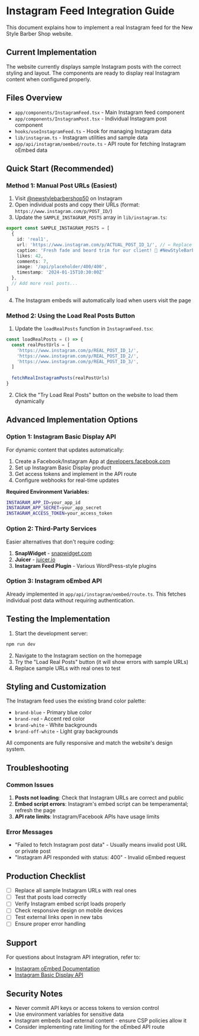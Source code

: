 # Instagram Feed Integration Guide

This document explains how to implement a real Instagram feed for the New Style Barber Shop website.

## Current Implementation

The website currently displays sample Instagram posts with the correct styling and layout. The components are ready to display real Instagram content when configured properly.

## Files Overview

- `app/components/InstagramFeed.tsx` - Main Instagram feed component
- `app/components/InstagramPost.tsx` - Individual Instagram post component
- `hooks/useInstagramFeed.ts` - Hook for managing Instagram data
- `lib/instagram.ts` - Instagram utilities and sample data
- `app/api/instagram/oembed/route.ts` - API route for fetching Instagram oEmbed data

## Quick Start (Recommended)

### Method 1: Manual Post URLs (Easiest)

1. Visit [@newstylebarbershop50](https://www.instagram.com/newstylebarbershop50/) on Instagram
2. Open individual posts and copy their URLs (format: `https://www.instagram.com/p/POST_ID/`)
3. Update the `SAMPLE_INSTAGRAM_POSTS` array in `lib/instagram.ts`:

```typescript
export const SAMPLE_INSTAGRAM_POSTS = [
  {
    id: 'real1',
    url: 'https://www.instagram.com/p/ACTUAL_POST_ID_1/', // ← Replace with real URL
    caption: 'Fresh fade and beard trim for our client! 💈 #NewStyleBarber',
    likes: 42,
    comments: 7,
    image: '/api/placeholder/400/400',
    timestamp: '2024-01-15T10:30:00Z'
  },
  // Add more real posts...
]
```

4. The Instagram embeds will automatically load when users visit the page

### Method 2: Using the Load Real Posts Button

1. Update the `loadRealPosts` function in `InstagramFeed.tsx`:

```typescript
const loadRealPosts = () => {
  const realPostUrls = [
    'https://www.instagram.com/p/REAL_POST_ID_1/',
    'https://www.instagram.com/p/REAL_POST_ID_2/',
    'https://www.instagram.com/p/REAL_POST_ID_3/',
  ]
  
  fetchRealInstagramPosts(realPostUrls)
}
```

2. Click the "Try Load Real Posts" button on the website to load them dynamically

## Advanced Implementation Options

### Option 1: Instagram Basic Display API

For dynamic content that updates automatically:

1. Create a Facebook/Instagram App at [developers.facebook.com](https://developers.facebook.com/apps/)
2. Set up Instagram Basic Display product
3. Get access tokens and implement in the API route
4. Configure webhooks for real-time updates

**Required Environment Variables:**
```bash
INSTAGRAM_APP_ID=your_app_id
INSTAGRAM_APP_SECRET=your_app_secret
INSTAGRAM_ACCESS_TOKEN=your_access_token
```

### Option 2: Third-Party Services

Easier alternatives that don't require coding:

1. **SnapWidget** - [snapwidget.com](https://snapwidget.com)
2. **Juicer** - [juicer.io](https://juicer.io)
3. **Instagram Feed Plugin** - Various WordPress-style plugins

### Option 3: Instagram oEmbed API

Already implemented in `app/api/instagram/oembed/route.ts`. This fetches individual post data without requiring authentication.

## Testing the Implementation

1. Start the development server:
```bash
npm run dev
```

2. Navigate to the Instagram section on the homepage
3. Try the "Load Real Posts" button (it will show errors with sample URLs)
4. Replace sample URLs with real ones to test

## Styling and Customization

The Instagram feed uses the existing brand color palette:
- `brand-blue` - Primary blue color
- `brand-red` - Accent red color  
- `brand-white` - White backgrounds
- `brand-off-white` - Light gray backgrounds

All components are fully responsive and match the website's design system.

## Troubleshooting

### Common Issues

1. **Posts not loading**: Check that Instagram URLs are correct and public
2. **Embed script errors**: Instagram's embed script can be temperamental; refresh the page
3. **API rate limits**: Instagram/Facebook APIs have usage limits

### Error Messages

- "Failed to fetch Instagram post data" - Usually means invalid post URL or private post
- "Instagram API responded with status: 400" - Invalid oEmbed request

## Production Checklist

- [ ] Replace all sample Instagram URLs with real ones
- [ ] Test that posts load correctly
- [ ] Verify Instagram embed script loads properly
- [ ] Check responsive design on mobile devices
- [ ] Test external links open in new tabs
- [ ] Ensure proper error handling

## Support

For questions about Instagram API integration, refer to:
- [Instagram oEmbed Documentation](https://developers.facebook.com/docs/instagram-oembed)
- [Instagram Basic Display API](https://developers.facebook.com/docs/instagram-basic-display-api)

## Security Notes

- Never commit API keys or access tokens to version control
- Use environment variables for sensitive data
- Instagram embeds load external content - ensure CSP policies allow it
- Consider implementing rate limiting for the oEmbed API route
